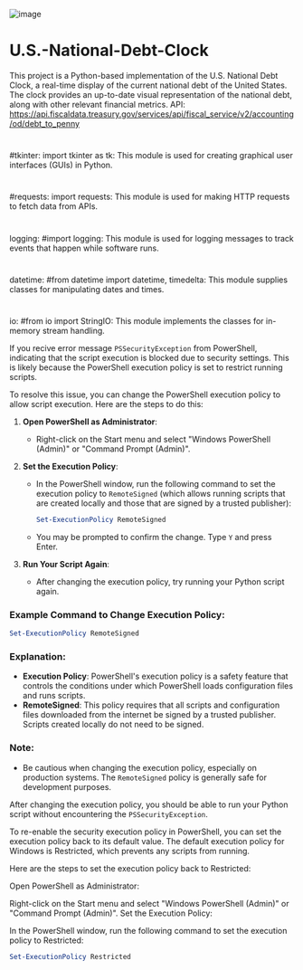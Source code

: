  ![image](https://github.com/user-attachments/assets/f0d75bc0-c7c9-4341-8dd7-468b25079fba)


# U.S.-National-Debt-Clock
This project is a Python-based implementation of the U.S. National Debt Clock, a real-time display of the current national debt of the United States. The clock provides an up-to-date visual representation of the national debt, along with other relevant financial metrics.
API: https://api.fiscaldata.treasury.gov/services/api/fiscal_service/v2/accounting/od/debt_to_penny

#
#tkinter:
import tkinter as tk: This module is used for creating graphical user interfaces (GUIs) in Python.
#
#requests:
import requests: This module is used for making HTTP requests to fetch data from APIs.
#
logging:
#import logging: This module is used for logging messages to track events that happen while software runs.
#
datetime:
#from datetime import datetime, timedelta: This module supplies classes for manipulating dates and times.
#
io:
#from io import StringIO: This module implements the classes for in-memory stream handling.

If you recive error message  `PSSecurityException` from PowerShell, indicating that the script execution is blocked due to security settings. This is likely because the PowerShell execution policy is set to restrict running scripts.

To resolve this issue, you can change the PowerShell execution policy to allow script execution. Here are the steps to do this:

1. **Open PowerShell as Administrator**:
   - Right-click on the Start menu and select "Windows PowerShell (Admin)" or "Command Prompt (Admin)".

2. **Set the Execution Policy**:
   - In the PowerShell window, run the following command to set the execution policy to `RemoteSigned` (which allows running scripts that are created locally and those that are signed by a trusted publisher):

     ```powershell
     Set-ExecutionPolicy RemoteSigned
     ```

   - You may be prompted to confirm the change. Type `Y` and press Enter.

3. **Run Your Script Again**:
   - After changing the execution policy, try running your Python script again.

### Example Command to Change Execution Policy:
```powershell
Set-ExecutionPolicy RemoteSigned
```

### Explanation:
- **Execution Policy**: PowerShell's execution policy is a safety feature that controls the conditions under which PowerShell loads configuration files and runs scripts.
- **RemoteSigned**: This policy requires that all scripts and configuration files downloaded from the internet be signed by a trusted publisher. Scripts created locally do not need to be signed.

### Note:
- Be cautious when changing the execution policy, especially on production systems. The `RemoteSigned` policy is generally safe for development purposes.

After changing the execution policy, you should be able to run your Python script without encountering the `PSSecurityException`.

To re-enable the security execution policy in PowerShell, you can set the execution policy back to its default value. The default execution policy for Windows is Restricted, which prevents any scripts from running.

Here are the steps to set the execution policy back to Restricted:

Open PowerShell as Administrator:

Right-click on the Start menu and select "Windows PowerShell (Admin)" or "Command Prompt (Admin)".
Set the Execution Policy:

In the PowerShell window, run the following command to set the execution policy to Restricted:
```powershell
Set-ExecutionPolicy Restricted
```
